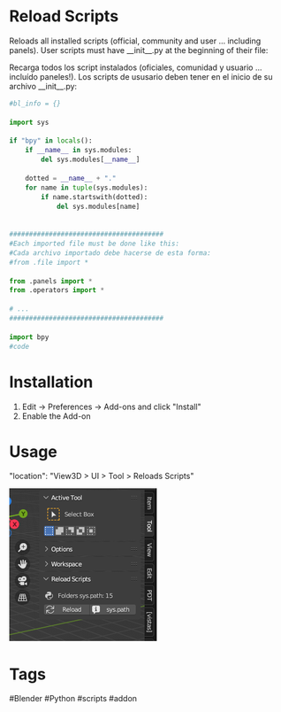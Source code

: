 # Reload Scripts
Reloads all installed scripts (official, community and user ... including panels).
User scripts must have \_\_init\_\_.py at the beginning of their file:

Recarga todos los script instalados (oficiales, comunidad y usuario ... incluído paneles!).
Los scripts de ususario deben tener en el inicio de su archivo \_\_init\_\_.py:

```python
#bl_info = {}

import sys

if "bpy" in locals():
    if __name__ in sys.modules:
        del sys.modules[__name__]

    dotted = __name__ + "."
    for name in tuple(sys.modules):
        if name.startswith(dotted):
            del sys.modules[name]


#######################################
#Each imported file must be done like this:
#Cada archivo importado debe hacerse de esta forma:
#from .file import *

from .panels import *
from .operators import *

# ...
#######################################

import bpy
#code

```

# Installation
1. Edit -> Preferences -> Add-ons and click "Install"
2. Enable the Add-on
# Usage
"location": "View3D > UI > Tool > Reloads Scripts"

![imagen](https://github.com/coiapy/Reload-Scripts/blob/main/reload_scripts.png)

# Tags
#Blender #Python #scripts #addon
